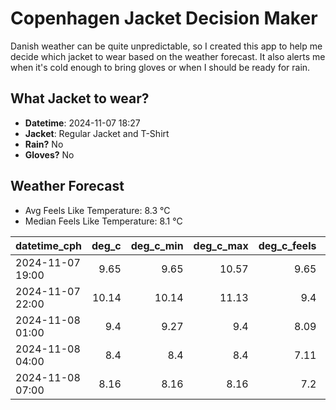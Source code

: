 
# Copenhagen Jacket Decision Maker

Danish weather can be quite unpredictable, so I created this app to help me decide which jacket to wear based on the weather forecast. 
It also alerts me when it's cold enough to bring gloves or when I should be ready for rain.

## What Jacket to wear?

- **Datetime**: 2024-11-07 18:27
- **Jacket**: Regular Jacket and T-Shirt
- **Rain?** No
- **Gloves?** No

## Weather Forecast
- Avg Feels Like Temperature: 8.3 °C
- Median Feels Like Temperature: 8.1 °C

| datetime_cph     |   deg_c |   deg_c_min |   deg_c_max |   deg_c_feels | weather   | wind   | rain   |
|:-----------------|--------:|------------:|------------:|--------------:|:----------|:-------|:-------|
| 2024-11-07 19:00 |    9.65 |        9.65 |       10.57 |          9.65 | Clouds    | Low    | None   |
| 2024-11-07 22:00 |   10.14 |       10.14 |       11.13 |          9.4  | Clouds    | Low    | None   |
| 2024-11-08 01:00 |    9.4  |        9.27 |        9.4  |          8.09 | Clouds    | Low    | None   |
| 2024-11-08 04:00 |    8.4  |        8.4  |        8.4  |          7.11 | Clear     | Low    | None   |
| 2024-11-08 07:00 |    8.16 |        8.16 |        8.16 |          7.2  | Clear     | Low    | None   |
        